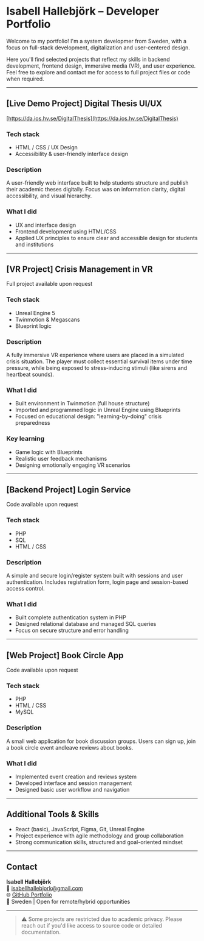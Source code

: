 # Isabell Hallebjörk – Developer Portfolio

Welcome to my portfolio! I'm a system developmer from Sweden, with a focus on full-stack development, digitalization and user-centered design.

Here you'll find selected projects that reflect my skills in backend development, frontend design, immersive media (VR), and user experience. Feel free to explore and contact me for access to full project files or code when required.

---

## [Live Demo Project] Digital Thesis UI/UX  
 [https://da.ios.hv.se/DigitalThesis](https://da.ios.hv.se/DigitalThesis)

### Tech stack
- HTML / CSS / UX Design
- Accessibility & user-friendly interface design

### Description  
A user-friendly web interface built to help students structure and publish their academic theses digitally. Focus was on information clarity, digital accessibility, and visual hierarchy.

### What I did
- UX and interface design
- Frontend development using HTML/CSS
- Applied UX principles to ensure clear and accessible design for students and institutions

---

##  [VR Project] Crisis Management in VR  
 Full project available upon request

### Tech stack
- Unreal Engine 5
- Twinmotion & Megascans
- Blueprint logic

### Description  
A fully immersive VR experience where users are placed in a simulated crisis situation. The player must collect essential survival items under time pressure, while being exposed to stress-inducing stimuli (like sirens and heartbeat sounds).

### What I did
- Built environment in Twinmotion (full house structure)
- Imported and programmed logic in Unreal Engine using Blueprints
- Focused on educational design: "learning-by-doing" crisis preparedness

###  Key learning
- Game logic with Blueprints
- Realistic user feedback mechanisms
- Designing emotionally engaging VR scenarios

---

##  [Backend Project] Login Service  
Code available upon request

### Tech stack
- PHP
- SQL
- HTML / CSS

###  Description  
A simple and secure login/register system built with sessions and user authentication. Includes registration form, login page and session-based access control.

### What I did
- Built complete authentication system in PHP
- Designed relational database and managed SQL queries
- Focus on secure structure and error handling

---

## [Web Project] Book Circle App  
Code available upon request

### Tech stack
- PHP
- HTML / CSS
- MySQL

### Description  
A small web application for book discussion groups. Users can sign up, join a book circle event andleave reviews about books.

###  What I did
- Implemented event creation and reviews system
- Developed interface and session management
- Designed basic user workflow and navigation

---

##  Additional Tools & Skills

- React (basic), JavaScript, Figma, Git, Unreal Engine
- Project experience with agile methodology and group collaboration
- Strong communication skills, structured and goal-oriented mindset

---

## Contact

**Isabell Hallebjörk**  
📧 isabellhallebjork@gmail.com  
🌐 [GitHub Portfolio](https://github.com/Isabellhallebjork/Portfolio)  
📍 Sweden | Open for remote/hybrid opportunities  

---

> ⚠ Some projects are restricted due to academic privacy. Please reach out if you'd like access to source code or detailed documentation.
